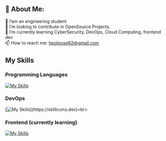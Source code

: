 ## 💫 About Me:
🔭 I’am an engineering student<br>👯 I’m looking to contribute in OpenSource Projects.<br>🌱 I’m currently learning CyberSecurity, DevOps, Cloud Computing, frontend dev <br>📫 How to reach me: hpotpose62@gmail.com

## My Skills
### Programming Languages
[![My Skills](https://skillicons.dev/icons?i=golang,c,cpp,python)](https://skillicons.dev)<br>
### DevOps
[![My Skills](https://skillicons.dev/icons?i=docker,kubernetes,terraform,jenkins,ansible,aws,gcp,githubactions,git,github,bash,)](https://skillicons.dev)<br>
### Frontend (currently learning)
[![My Skills](https://skillicons.dev/icons?i=html,css,javascript,react,mongodb)](https://skillicons.dev)<br>

